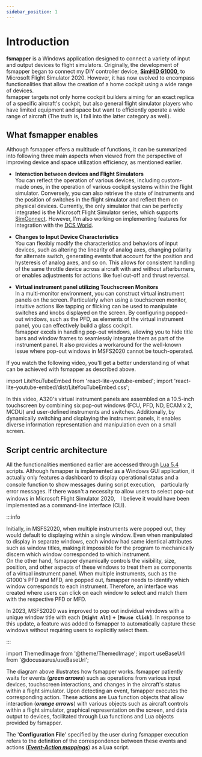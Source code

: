 ```yaml
---
sidebar_position: 1
---
```


# Introduction

**fsmapper** is a Windows application designed to connect a variety of input and output devices to flight simulators.
Originally, the development of fsmapper began to connect my DIY controller device, [**SimHID G1000**](https://github.com/opiopan/simhid-g1000), to Microsoft Flight Simulator 2020. However, it has now evolved to encompass functionalities that allow the creation of a home cockpit using a wide range of devices.<br/>
fsmapper targets not only home cockpit builders aiming for an exact replica of a specific aircraft's cockpit,
but also general flight simulator players who have limited equipment and space but want to efficiently operate a wide range of aircraft
(The truth is, I fall into the latter category as well).

## What fsmapper enables

Although fsmapper offers a multitude of functions, it can be summarized into following three main aspects when viewed from the perspective of improving device and space utilization efficiency, as mentioned earlier.

- **Interaction between devices and Flight Simulators**<br/>
  You can reflect the operation of various devices, including custom-made ones, in the operation of various cockpit systems within the flight simulator.
  Conversely, you can also retrieve the state of instruments and the position of switches in the flight simulator and reflect them on physical devices.
  Currently, the only simulator that can be perfectly integrated is the Microsoft Flight Simulator series, which supports [SimConnect](https://docs.flightsimulator.com/html/Programming_Tools/SimConnect/SimConnect_SDK.htm).
  However, I'm also working on implementing features for integration with the [DCS World](https://www.digitalcombatsimulator.com/en/products/world/).

- **Changes to Input Device Characteristics**<br/>
  You can flexibly modify the characteristics and behaviors of input devices,
  such as altering the linearity of analog axes, changing polarity for alternate switch, generating events that account for the position and hysteresis of analog axes, and so on. 
  This allows for consistent handling of the same throttle device across aircraft with and without afterburners, or enables adjustments for actions like fuel cut-off and thrust reversal.

- **Virtual instrument panel utilizing Touchscreen Monitors**<br/>
  In a multi-monitor environment, you can construct virtual instrument panels on the screen.
  Particularly when using a touchscreen monitor, intuitive actions like tapping or flicking can be used to manipulate switches and knobs displayed on the screen.
  By configuring popped-out windows, such as the PFD, as elements of the virtual instrument panel, you can effectively build a glass cockpit.<br/>
  fsmapper excels in handling pop-out windows, allowing you to hide title bars and window frames to seamlessly integrate them as part of the instrument panel.
  It also provides a workaround for the well-known issue where pop-out windows in MSFS2020 cannot be touch-operated.

If you watch the following video, you'll get a better understanding of what can be achieved with fsmapper as described above.

import LiteYouTubeEmbed from 'react-lite-youtube-embed';
import 'react-lite-youtube-embed/dist/LiteYouTubeEmbed.css';

<div align="center" className="movie">
  <LiteYouTubeEmbed
    id='Ee6uw2BYdgE'
    params="autoplay=1&autohide=1&showinfo=0&rel=0"
    title='fsmapper example'
    poster="maxresdefault"
    webp
  />
</div>

In this video, A320's virtual instrument panels are assembled on a 10.5-inch touchscreen by combining six pop-out windows 
(FCU, PFD, ND, ECAM x 2, MCDU) and user-defined instruments and switches. 
Additionally, by dynamically switching and displaying the instrument panels,
it enables diverse information representation and manipulation even on a small screen.

## Script centric architecture

All the functionalities mentioned earlier are accessed through [Lua 5.4](https://www.lua.org/manual/5.4/) scripts.
Although fsmapper is implemented as a Windows GUI application, 
it actually only features a dashboard to display operational status and a console function to show messages during script execution,　particularly error messages.
If there wasn't a necessity to allow users to select pop-out windows in Microsoft Flight Simulator 2020,　I believe it would have been implemented as a command-line interface (CLI).

:::info

Initially, in MSFS2020, when multiple instruments were popped out, they would default to displaying within a single window. 
Even when manipulated to display in separate windows, each window had same identical attributes such as window titles, making it impossible for the program to mechanically discern which window corresponded to which instrument.<br/>
On the other hand, fsmapper dynamically controls the visibility, size, position, and other aspects of these windows to treat them as components of a virtual instrument panel. When multiple instruments, such as the G1000's PFD and MFD, are popped out, fsmapper needs to identify which window corresponds to each instrument. Therefore, an interface was created where users can click on each window to select and match them with the respective PFD or MFD.

In 2023, MSFS2020 was improved to pop out individual windows with a unique window title with each **`[Right Alt]` + `[Mouse Click]`**. In response to this update, a feature was added to fsmapper to automatically capture these windows without requiring users to explicitly select them.

:::

import ThemedImage from '@theme/ThemedImage';
import useBaseUrl from '@docusaurus/useBaseUrl';

<p>
  <ThemedImage
    alt="fsmapper architecture image"
    sources={{
      light: useBaseUrl('/img/fsmapper-arch.svg'),
      dark: useBaseUrl('/img/fsmapper-arch-dark.svg'),
    }}
  />
</p>

The diagram above illustrates how fsmapper works. fsmapper patiently waits for events (***<span className="annotation_green">green arrows</span>***) such as operations from various input devices, touchscreen interactions, and changes in the aircraft's status within a flight simulator. Upon detecting an event, fsmapper executes the corresponding action. These actions are Lua function objects that allow interaction (***<span className="annotation_orange">orange arrows</span>***) with various objects such as aircraft controls within a flight simulator, graphical representation on the screen, and data output to devices, facilitated through Lua functions and Lua objects provided by fsmapper.

The '**Configuration File**' specified by the user during fsmapper execution refers to the definition of the correspondence between these events and actions ([***Event-Action mappings***](/guide/event-action-mapping)) as a Lua script.
